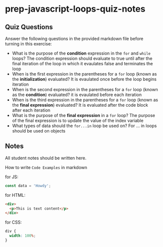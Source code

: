 # prep-javascript-loops-quiz-notes

## Quiz Questions

Answer the following questions in the provided markdown file before turning in this exercise:

- What is the purpose of the **condition** expression in the `for` and `while` loops?
The condition expression should evaluate to true until after the final iteration of the loop in which it evaulates false and terminates the loop
- When is the first expression in the parentheses for a `for` loop (known as the **initialization**) evaluated?
It is evaulated once before the loop begins iteration
- When is the second expression in the parentheses for a `for` loop (known as the **condition**) evaluated?
it is evaulated before each iteration
- When is the third expression in the parentheses for a `for` loop (known as the **final expression**) evaluated?
It is evaluated after the code block after each iteration
- What is the purpose of the **final expression** in a `for` loop?
The purpose of the final expression is to update the value of the index variable
- What types of data should the `for...in` loop be used on?
For ... in loops should be used on objects
## Notes

All student notes should be written here.

How to write `Code Examples` in markdown

for JS:

```javascript
const data = 'Howdy';
```

for HTML:

```html
<div>
  <p>This is text content</p>
</div>
```

for CSS:

```css
div {
  width: 100%;
}
```
